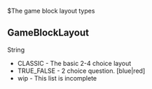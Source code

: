 $The game block layout types
## GameBlockLayout
<span class="type">String</span>

<ul>
  <li>CLASSIC - The basic 2-4 choice layout</li>
  <li>TRUE_FALSE - 2 choice question. [blue|red]</li>
  <li>wip - This list is incomplete</li>
</ul>

